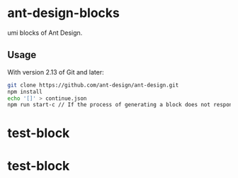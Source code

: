 # ant-design-blocks

umi blocks of Ant Design.

## Usage

With version 2.13 of Git and later:

```bash
git clone https://github.com/ant-design/ant-design.git
npm install
echo '[]' > continue.json
npm run start-c // If the process of generating a block does not respond for a long time, you need to re-run this command.
```
# test-block
# test-block
